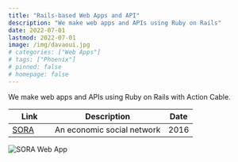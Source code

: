 ```yaml
---
title: "Rails-based Web Apps and API"
description: "We make web apps and APIs using Ruby on Rails"
date: 2022-07-01
lastmod: 2022-07-01
image: /img/davaoui.jpg 
# categories: ["Web Apps"]
# tags: ["Phoenix"]
# pinned: false
# homepage: false
---
```




We make web apps and APIs using Ruby on Rails with Action Cable.


Link | Description | Date
--- | --- | ---
[SORA](https://sorahanoi.herokuapp.com/) &nbsp; &nbsp; &nbsp; | An economic social network  | 2016


![SORA Web App](/img/davaoui.jpg)


